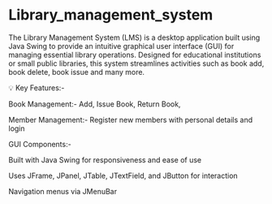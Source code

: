 # Library_management_system
The Library Management System (LMS) is a desktop application built using Java Swing to provide an intuitive graphical user interface (GUI) for managing essential library operations. Designed for educational institutions or small public libraries, this system streamlines activities such as book add, book delete, book issue and many more.


💡 Key Features:-

Book Management:-
Add, Issue Book, Return Book, 

Member Management:-
Register new members with personal details and login 

GUI Components:-

Built with Java Swing for responsiveness and ease of use

Uses JFrame, JPanel, JTable, JTextField, and JButton for interaction

Navigation menus via JMenuBar
